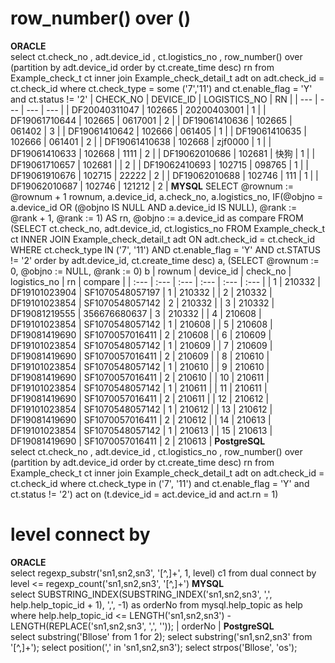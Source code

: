 # row_number() over ()
**ORACLE**  
 select ct.check_no
     , adt.device_id
     , ct.logistics_no
     , row_number() over (partition by adt.device_id order by ct.create_time desc) rn
from Example_check_t ct
         inner join Example_check_detail_t adt on adt.check_id = ct.check_id
where ct.check_type = some ('7','11')
  and ct.enable_flag = 'Y'
  and ct.status != '2'
| CHECK_NO | DEVICE_ID | LOGISTICS_NO | RN |
| --- | --- | --- | --- |
| DF20040311047 | 102665 | 20200403001 | 1 |
| DF19061710644 | 102665 | 0617001 | 2 |
| DF19061410636 | 102665 | 061402 | 3 |
| DF19061410642 | 102666 | 061405 | 1 |
| DF19061410635 | 102666 | 061401 | 2 |
| DF19061410638 | 102668 | zjf0000 | 1 |
| DF19061410633 | 102668 | 1111 | 2 |
| DF19062010686 | 102681 | 快狗 | 1 |
| DF19061710657 | 102681 |  | 2 |
| DF19062410693 | 102715 | 098765 | 1 |
| DF19061910676 | 102715 | 22222 | 2 |
| DF19062010688 | 102746 | 111 | 1 |
| DF19062010687 | 102746 | 121212 | 2 |
**MYSQL**
SELECT @rownum := @rownum + 1   rownum,
       a.device_id,
       a.check_no,
       a.logistics_no,
       IF(@objno = a.device_id OR (@objno IS NULL AND a.device_id IS NULL), @rank := @rank + 1,
          @rank := 1)        AS rn,
       @objno := a.device_id as compare
FROM (SELECT ct.check_no, adt.device_id, ct.logistics_no
      FROM Example_check_t ct
               INNER JOIN Example_check_detail_t adt ON adt.check_id = ct.check_id
      WHERE ct.check_type IN ('7', '11')
        AND ct.enable_flag = 'Y'
        AND ct.STATUS != '2'
      order by adt.device_id, ct.create_time desc) a,
     (SELECT @rownum := 0, @objno := NULL, @rank := 0) b
| rownum | device\_id | check\_no | logistics\_no | rn | compare |
| :--- | :--- | :--- | :--- | :--- | :--- |
| 1 | 210332 | DF19101023904 | SF1070548057197 | 1 | 210332 |
| 2 | 210332 | DF19101023854 | SF1070548057142 | 2 | 210332 |
| 3 | 210332 | DF19081219555 | 356676680637 | 3 | 210332 |
| 4 | 210608 | DF19101023854 | SF1070548057142 | 1 | 210608 |
| 5 | 210608 | DF19081419690 | SF1070057016411 | 2 | 210608 |
| 6 | 210609 | DF19101023854 | SF1070548057142 | 1 | 210609 |
| 7 | 210609 | DF19081419690 | SF1070057016411 | 2 | 210609 |
| 8 | 210610 | DF19101023854 | SF1070548057142 | 1 | 210610 |
| 9 | 210610 | DF19081419690 | SF1070057016411 | 2 | 210610 |
| 10 | 210611 | DF19101023854 | SF1070548057142 | 1 | 210611 |
| 11 | 210611 | DF19081419690 | SF1070057016411 | 2 | 210611 |
| 12 | 210612 | DF19101023854 | SF1070548057142 | 1 | 210612 |
| 13 | 210612 | DF19081419690 | SF1070057016411 | 2 | 210612 |
| 14 | 210613 | DF19101023854 | SF1070548057142 | 1 | 210613 |
| 15 | 210613 | DF19081419690 | SF1070057016411 | 2 | 210613 |
**PostgreSQL**  
select ct.check_no
      , adt.device_id
      , ct.logistics_no
      , row_number() over (partition by adt.device_id order by ct.create_time desc) rn
 from Example_check_t ct
          inner join Example_check_detail_t adt on adt.check_id = ct.check_id
 where ct.check_type in ('7', '11')
   and ct.enable_flag = 'Y'
   and ct.status != '2') act
on (t.device_id = act.device_id and act.rn = 1)
# level connect by  
**ORACLE**  
select regexp_substr('sn1,sn2,sn3', '[^,]+', 1, level) c1
from dual 
connect by level <= regexp_count('sn1,sn2,sn3', '[^,]+')
**MYSQL**  
select SUBSTRING_INDEX(SUBSTRING_INDEX('sn1,sn2,sn3', ',', help.help_topic_id + 1), ',', -1) as orderNo
from mysql.help_topic as help
where help.help_topic_id <= LENGTH('sn1,sn2,sn3') - LENGTH(REPLACE('sn1,sn2,sn3', ',', ''));
| orderNo |
**PostgreSQL**  
select substring('Bllose' from 1 for 2);
select substring('sn1,sn2,sn3' from '[^,]+');
select position(',' in 'sn1,sn2,sn3');
select strpos('Bllose', 'os');
